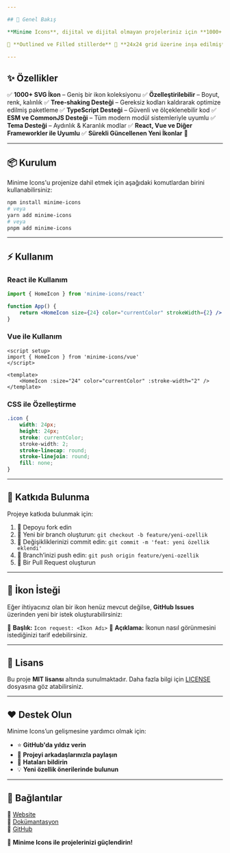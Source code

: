 ```yaml
---

## 🌟 Genel Bakış

**Minime Icons**, dijital ve dijital olmayan projeleriniz için **1000+ vektör (SVG) ikon** sağlayan açık kaynaklı bir kütüphanedir. Her ikon, **okunabilirlik, tutarlılık ve piksel mükemmelliği** düşünülerek tasarlanmıştır.

🎨 **Outlined ve Filled stillerde** 📏 **24x24 grid üzerine inşa edilmiş** 💡 **Minimal ve modern tasarım anlayışı**

---
```


## ✨ Özellikler

✅ **1000+ SVG İkon** – Geniş bir ikon koleksiyonu ✅ **Özelleştirilebilir** – Boyut, renk, kalınlık ✅ **Tree-shaking Desteği** – Gereksiz kodları kaldırarak optimize edilmiş paketleme ✅ **TypeScript Desteği** – Güvenli ve ölçeklenebilir kod ✅ **ESM ve CommonJS Desteği** – Tüm modern modül sistemleriyle uyumlu ✅ **Tema Desteği** – Aydınlık & Karanlık modlar ✅ **React, Vue ve Diğer Frameworkler ile Uyumlu** ✅ **Sürekli Güncellenen Yeni İkonlar** 🚀

---

## 📦 Kurulum

Minime Icons'u projenize dahil etmek için aşağıdaki komutlardan birini kullanabilirsiniz:

```sh
npm install minime-icons
# veya
yarn add minime-icons
# veya
pnpm add minime-icons
```

---

## ⚡ Kullanım

### React ile Kullanım

```jsx
import { HomeIcon } from 'minime-icons/react'

function App() {
	return <HomeIcon size={24} color="currentColor" strokeWidth={2} />
}
```

### Vue ile Kullanım

```vue
<script setup>
import { HomeIcon } from 'minime-icons/vue'
</script>

<template>
	<HomeIcon :size="24" color="currentColor" :stroke-width="2" />
</template>
```

### CSS ile Özelleştirme

```css
.icon {
	width: 24px;
	height: 24px;
	stroke: currentColor;
	stroke-width: 2;
	stroke-linecap: round;
	stroke-linejoin: round;
	fill: none;
}
```

---

## 🤝 Katkıda Bulunma

Projeye katkıda bulunmak için:

1. 🚀 Depoyu fork edin
2. 🌱 Yeni bir branch oluşturun: `git checkout -b feature/yeni-ozellik`
3. 🎯 Değişikliklerinizi commit edin: `git commit -m 'feat: yeni özellik eklendi'`
4. 🔄 Branch’inizi push edin: `git push origin feature/yeni-ozellik`
5. 📩 Bir Pull Request oluşturun

---

## 🎨 İkon İsteği

Eğer ihtiyacınız olan bir ikon henüz mevcut değilse, **GitHub Issues** üzerinden yeni bir istek oluşturabilirsiniz:

📌 **Başlık:** `Icon request: <İkon Adı>` 📌 **Açıklama:** İkonun nasıl görünmesini istediğinizi tarif edebilirsiniz.

---

## 📜 Lisans

Bu proje **MIT lisansı** altında sunulmaktadır. Daha fazla bilgi için [LICENSE](LICENSE) dosyasına göz atabilirsiniz.

---

## ❤️ Destek Olun

Minime Icons’un gelişmesine yardımcı olmak için:

- ⭐ **GitHub'da yıldız verin**
- 📢 **Projeyi arkadaşlarınızla paylaşın**
- 🐛 **Hataları bildirin**
- 💡 **Yeni özellik önerilerinde bulunun**

---

## 🔗 Bağlantılar

🔹 [Website](https://minime-icons.dev)\
🔹 [Dokümantasyon](https://minime-icons.dev/docs)\
🔹 [GitHub](https://github.com/yourusername/minime-icons)

🚀 **Minime Icons ile projelerinizi güçlendirin!**
